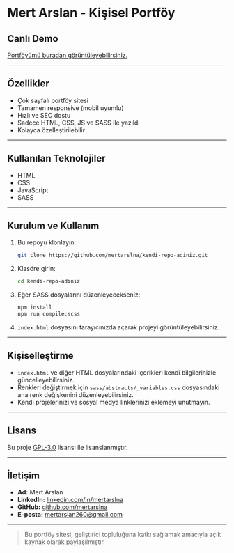 # Mert Arslan - Kişisel Portföy

## Canlı Demo
[Portföyümü buradan görüntüleyebilirsiniz.](https://mertarslna.github.io/personal-website/)

---

## Özellikler

- Çok sayfalı portföy sitesi
- Tamamen responsive (mobil uyumlu)
- Hızlı ve SEO dostu
- Sadece HTML, CSS, JS ve SASS ile yazıldı
- Kolayca özelleştirilebilir

---

## Kullanılan Teknolojiler

- HTML
- CSS
- JavaScript
- SASS

---

## Kurulum ve Kullanım

1. Bu repoyu klonlayın:
   ```bash
   git clone https://github.com/mertarslna/kendi-repo-adiniz.git
   ```
2. Klasöre girin:
   ```bash
   cd kendi-repo-adiniz
   ```
3. Eğer SASS dosyalarını düzenleyecekseniz:
   ```bash
   npm install
   npm run compile:scss
   ```
4. `index.html` dosyasını tarayıcınızda açarak projeyi görüntüleyebilirsiniz.

---

## Kişiselleştirme

- `index.html` ve diğer HTML dosyalarındaki içerikleri kendi bilgilerinizle güncelleyebilirsiniz.
- Renkleri değiştirmek için `sass/abstracts/_variables.css` dosyasındaki ana renk değişkenini düzenleyebilirsiniz.
- Kendi projelerinizi ve sosyal medya linklerinizi eklemeyi unutmayın.

---

## Lisans

Bu proje [GPL-3.0](LICENSE) lisansı ile lisanslanmıştır.

---

## İletişim

- **Ad:** Mert Arslan
- **LinkedIn:** [linkedin.com/in/mertarslna](https://linkedin.com/in/mertarslna)
- **GitHub:** [github.com/mertarslna](https://github.com/mertarslna)
- **E-posta:** mertarslan260@gmail.com

---

> Bu portföy sitesi, geliştirici topluluğuna katkı sağlamak amacıyla açık kaynak olarak paylaşılmıştır.

